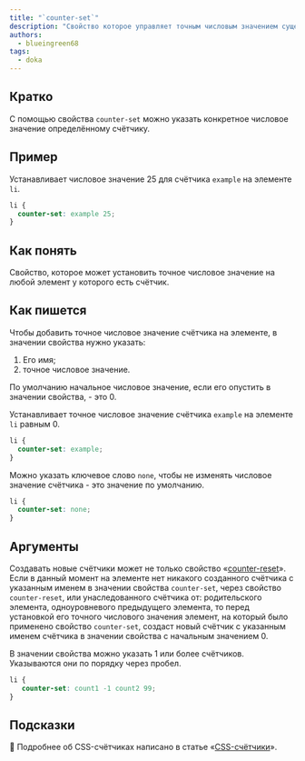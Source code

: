 ```yaml
---
title: "`counter-set`"
description: "Свойство которое управляет точным числовым значением существующих счётчиков"
authors:
  - blueingreen68
tags:
  - doka
---
```


## Кратко

С помощью свойства `counter-set` можно указать конкретное числовое значение определённому счётчику.

## Пример

Устанавливает числовое значение 25 для счётчика `example` на элементе `li`. 

```CSS
li {
  counter-set: example 25;
}
```

## Как понять

Свойство, которое может установить точное числовое значение на любой элемент у которого есть счётчик.

## Как пишется

Чтобы добавить точное числовое значение счётчика на элементе, в значении свойства нужно указать:

  1. Его имя;
  2. точное числовое значение.
  
По умолчанию начальное числовое значение, если его опустить в значении свойства, - это 0.

Устанавливает точное числовое значение счётчика `example` на элементе `li` равным 0.

```CSS
li {
  counter-set: example;
}
```

Можно указать ключевое слово `none`, чтобы не изменять числовое значение счётчика - это значение по умолчанию.

```CSS
li {
  counter-set: none;
}
```

## Аргументы 

Создавать новые счётчики может не только свойство «[counter-reset](/css/counter-reset/)». Если в данный момент на элементе нет никакого созданного счётчика с указанным именем в значении свойства `counter-set`, через свойство `counter-reset`, или унаследованного счётчика от: родительского элемента, одноуровневого предыдущего элемента, то перед установкой его точного числового значения элемент, на который было применено свойство `counter-set`, создаст новый счётчик с указанным именем счётчика в значении свойства с начальным значением 0.

В значении свойства можно указать 1 или более счётчиков. Указываются они по порядку через пробел.

```CSS
li {
   counter-set: count1 -1 count2 99;
}
```

## Подсказки

<article>

🎰 Подробнее об CSS-счётчиках написано в статье «[CSS-счётчики](/css/counters)».

</article>


